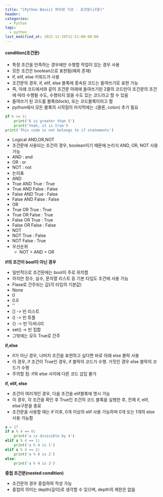 ```yaml
---
title: "[Python Basic] 파이썬 기초 - 조건문(if문)"
header:
categories:
  - Python
tags:
  - python
last_modified_at: 2022-11-29T12:51:00-00:00
---
```


#### condition(조건문)
 * 특정 조건을 만족하는 경우에만 수행할 작업이 있는 경우 사용
 * 모든 조건은 boolean으로 표현됨(예외 존재)
 * if, elif, else 키워드가 사용
 * 조건문의 경우, if, elif, else 블록에 종속된 코드는 들여쓰기로 표현 가능
 * 즉, 아래 코드에서와 같이 조건문 아래에 들여쓰기된 2줄의 코드만이 조건문의 조건에 따라 수행될 수도, 수행되지 않을 수도 있는 코드라고 할 수 있음
 * 들여쓰기 된 코드를 블록(block), 또는 코드블록이라고 함
 * python에서 모든 블록의 시작점의 마지막에는 :(콜론, colon) 추가 필요   
    
```python
if 6 >= 5:
    print('6 is greater than 5')
    print('Yeah, it is true')
print('This code is not belongs to if statements')
```
      
   
* Logical AND,OR,NOT
 * 조건문에 사용되는 조건의 경우, boolean이기 때문에 논리식 AND, OR, NOT 사용 가능
 * AND : and
 * OR : or
 * NOT : not
* 논리표
 * AND
  * True AND True : True
  * True AND False : False
  * False AND True : False
  * False AND False : False
 * OR
  * True OR True : True
  * True OR False : True
  * False OR True : True
  * False OR False : False
 * NOT
  * NOT True : False
  * NOT False : True
* 우선순위
  * NOT > AND > OR

   

**if의 조건이 bool이 아닌 경우**
   
* 일반적으로 조건문에는 bool이 주로 위치함
* 하지만 정수, 실수, 문자열 리스트 등 기본 타입도 조건에 사용 가능
* Flase로 간주되는 값(각 타입의 기본값)
 * None
 * 0
 * 0.0
 * ''
 * [] -> 빈 리스트
 * () -> 빈 튜플
 * {} -> 빈 딕셔너리
 * set() -> 빈 집합
* 그밖에는 모두 True로 간주
   
   
**if,else**
* if가 아닌 경우, 나머지 조건을 표현하고 싶다면 바로 아래 else 블락 사용
* 이 경우, if 조건이 True인 경우, if 블락의 코드가 수행. 거짓인 경우 else 블락의 코드가 수행
* 주의할 점: if와 else 사이에 다른 코드 삽입 불가
   

   
**if, elif, else**
* 조건이 여러개인 경우, 다음 조건을 elif블록에 명시 가능
* 이 경우, 각 조건을 확인 후 True인 조건의 코드 블록을 실행한 후, 전체 if, elif, else구문을 종료
* 조건문을 사용할 때는 if 이후, 0개 이상의 elif 사용 가능하며 0개 또는 1개의 else 사용 가능함
   

````python
a = 17
if a % 4 == 0:
    print('a is divisible by 4')
elif a % 4 == 1:
    print('a % 4 is 1')
elif a % 4 == 2:
    print('a % 4 is 2')
else:
    print('a % 4 is 3')
````
   
**중첩 조건문(nested condition)**
* 조건문의 경우 중첩하여 작성 가능
* 중첩의 의미는 depth(깊이)로 생각할 수 있으며, depth의 제한은 없음
   

